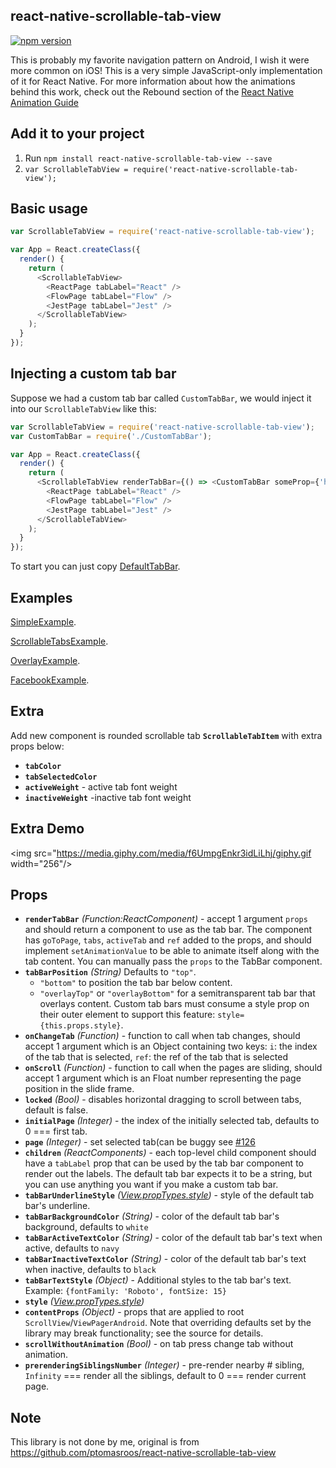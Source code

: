 
## react-native-scrollable-tab-view
[![npm version](https://badge.fury.io/js/react-native-scrollable-tab-view.svg)](https://badge.fury.io/js/react-native-scrollable-tab-view)

This is probably my favorite navigation pattern on Android, I wish it
were more common on iOS! This is a very simple JavaScript-only
implementation of it for React Native. For more information about how
the animations behind this work, check out the Rebound section of the
[React Native Animation Guide](https://facebook.github.io/react-native/docs/animations.html)


## Add it to your project

1. Run `npm install react-native-scrollable-tab-view --save`
2. `var ScrollableTabView = require('react-native-scrollable-tab-view');`


## Basic usage

```javascript
var ScrollableTabView = require('react-native-scrollable-tab-view');

var App = React.createClass({
  render() {
    return (
      <ScrollableTabView>
        <ReactPage tabLabel="React" />
        <FlowPage tabLabel="Flow" />
        <JestPage tabLabel="Jest" />
      </ScrollableTabView>
    );
  }
});
```

## Injecting a custom tab bar

Suppose we had a custom tab bar called `CustomTabBar`, we would inject
it into our `ScrollableTabView` like this:

```javascript
var ScrollableTabView = require('react-native-scrollable-tab-view');
var CustomTabBar = require('./CustomTabBar');

var App = React.createClass({
  render() {
    return (
      <ScrollableTabView renderTabBar={() => <CustomTabBar someProp={'here'} />}>
        <ReactPage tabLabel="React" />
        <FlowPage tabLabel="Flow" />
        <JestPage tabLabel="Jest" />
      </ScrollableTabView>
    );
  }
});
```
To start you can just copy [DefaultTabBar](https://github.com/skv-headless/react-native-scrollable-tab-view/blob/master/DefaultTabBar.js).

## Examples

[SimpleExample](https://github.com/skv-headless/react-native-scrollable-tab-view/blob/master/Example/SimpleExample.js).

[ScrollableTabsExample](https://github.com/skv-headless/react-native-scrollable-tab-view/blob/master/Example/ScrollableTabsExample.js).

[OverlayExample](https://github.com/skv-headless/react-native-scrollable-tab-view/blob/master/Example/OverlayExample.js).

[FacebookExample](https://github.com/skv-headless/react-native-scrollable-tab-view/blob/master/Example/FacebookExample.js).

## Extra
Add new component is rounded scrollable tab **`ScrollableTabItem`** with extra props below:
- **`tabColor`**
- **`tabSelectedColor`**
- **`activeWeight`** - active tab font weight
- **`inactiveWeight`** -inactive tab font weight

## Extra Demo
<img src="https://media.giphy.com/media/f6UmpgEnkr3idLiLhj/giphy.gif width="256"/>
 
## Props

- **`renderTabBar`** _(Function:ReactComponent)_ - accept 1 argument `props` and should return a component to use as
  the tab bar. The component has `goToPage`, `tabs`, `activeTab` and
  `ref` added to the props, and should implement `setAnimationValue` to
  be able to animate itself along with the tab content. You can manually pass the `props` to the TabBar component.
- **`tabBarPosition`** _(String)_ Defaults to `"top"`.
  - `"bottom"` to position the tab bar below content.
  - `"overlayTop"` or `"overlayBottom"` for a semitransparent tab bar that overlays content. Custom tab bars must consume a style prop on their outer element to support this feature: `style={this.props.style}`.
- **`onChangeTab`** _(Function)_ - function to call when tab changes, should accept 1 argument which is an Object containing two keys: `i`: the index of the tab that is selected, `ref`: the ref of the tab that is selected
- **`onScroll`** _(Function)_ - function to call when the pages are sliding, should accept 1 argument which is an Float number representing the page position in the slide frame.
- **`locked`** _(Bool)_ - disables horizontal dragging to scroll between tabs, default is false.
- **`initialPage`** _(Integer)_ - the index of the initially selected tab, defaults to 0 === first tab.
- **`page`** _(Integer)_ - set selected tab(can be buggy see  [#126](https://github.com/brentvatne/react-native-scrollable-tab-view/issues/126)
- **`children`** _(ReactComponents)_ - each top-level child component should have a `tabLabel` prop that can be used by the tab bar component to render out the labels. The default tab bar expects it to be a string, but you can use anything you want if you make a custom tab bar.
- **`tabBarUnderlineStyle`** _([View.propTypes.style](https://facebook.github.io/react-native/docs/view.html#style))_ - style of the default tab bar's underline.
- **`tabBarBackgroundColor`** _(String)_ - color of the default tab bar's background, defaults to `white`
- **`tabBarActiveTextColor`** _(String)_ - color of the default tab bar's text when active, defaults to `navy`
- **`tabBarInactiveTextColor`** _(String)_ - color of the default tab bar's text when inactive, defaults to `black`
- **`tabBarTextStyle`** _(Object)_ - Additional styles to the tab bar's text. Example: `{fontFamily: 'Roboto', fontSize: 15}`
- **`style`** _([View.propTypes.style](https://facebook.github.io/react-native/docs/view.html#style))_
- **`contentProps`** _(Object)_ - props that are applied to root `ScrollView`/`ViewPagerAndroid`. Note that overriding defaults set by the library may break functionality; see the source for details.
- **`scrollWithoutAnimation`** _(Bool)_ - on tab press change tab without animation.
- **`prerenderingSiblingsNumber`** _(Integer)_ - pre-render nearby # sibling, `Infinity` === render all the siblings, default to 0 === render current page.

## Note
This library is not done by me, original is from https://github.com/ptomasroos/react-native-scrollable-tab-view
